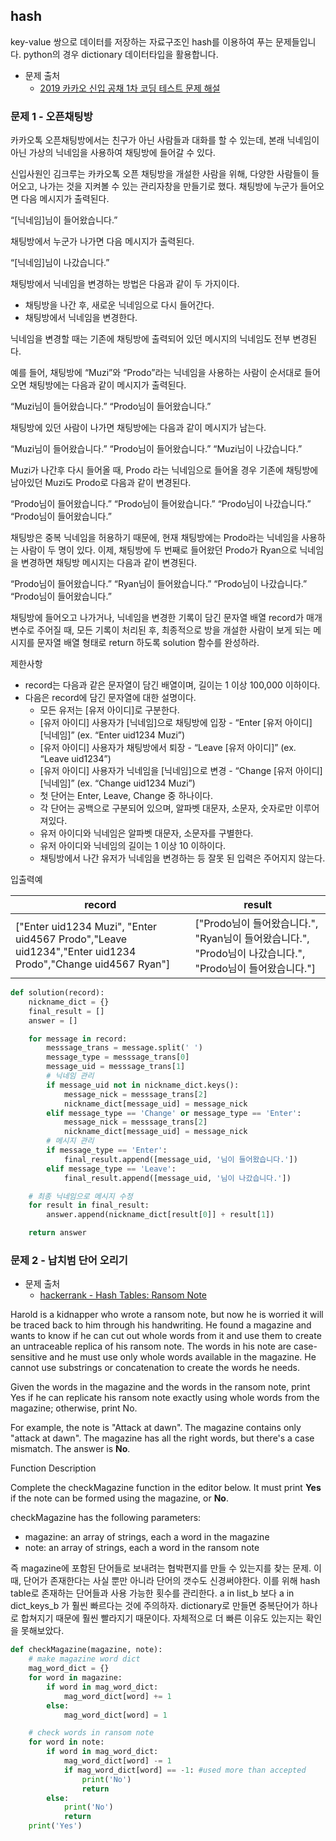## hash

key-value 쌍으로 데이터를 저장하는 자료구조인 hash를 이용하여 푸는 문제들입니다. python의 경우 dictionary 데이터타입을 활용합니다.

- 문제 출처
    - <a href="http://tech.kakao.com/2018/09/21/kakao-blind-recruitment-for2019-round-1/">2019 카카오 신입 공채 1차 코딩 테스트 문제 해설</a>

### 문제 1 - 오픈채팅방

카카오톡 오픈채팅방에서는 친구가 아닌 사람들과 대화를 할 수 있는데, 본래 닉네임이 아닌 가상의 닉네임을 사용하여 채팅방에 들어갈 수 있다.

신입사원인 김크루는 카카오톡 오픈 채팅방을 개설한 사람을 위해, 다양한 사람들이 들어오고, 나가는 것을 지켜볼 수 있는 관리자창을 만들기로 했다. 채팅방에 누군가 들어오면 다음 메시지가 출력된다.

“[닉네임]님이 들어왔습니다.”

채팅방에서 누군가 나가면 다음 메시지가 출력된다.

“[닉네임]님이 나갔습니다.”

채팅방에서 닉네임을 변경하는 방법은 다음과 같이 두 가지이다.

- 채팅방을 나간 후, 새로운 닉네임으로 다시 들어간다.
- 채팅방에서 닉네임을 변경한다.

닉네임을 변경할 때는 기존에 채팅방에 출력되어 있던 메시지의 닉네임도 전부 변경된다.

예를 들어, 채팅방에 “Muzi”와 “Prodo”라는 닉네임을 사용하는 사람이 순서대로 들어오면 채팅방에는 다음과 같이 메시지가 출력된다.

“Muzi님이 들어왔습니다.” “Prodo님이 들어왔습니다.”

채팅방에 있던 사람이 나가면 채팅방에는 다음과 같이 메시지가 남는다.

“Muzi님이 들어왔습니다.” “Prodo님이 들어왔습니다.” “Muzi님이 나갔습니다.”

Muzi가 나간후 다시 들어올 때, Prodo 라는 닉네임으로 들어올 경우 기존에 채팅방에 남아있던 Muzi도 Prodo로 다음과 같이 변경된다.

“Prodo님이 들어왔습니다.” “Prodo님이 들어왔습니다.” “Prodo님이 나갔습니다.” “Prodo님이 들어왔습니다.”

채팅방은 중복 닉네임을 허용하기 때문에, 현재 채팅방에는 Prodo라는 닉네임을 사용하는 사람이 두 명이 있다. 이제, 채팅방에 두 번째로 들어왔던 Prodo가 Ryan으로 닉네임을 변경하면 채팅방 메시지는 다음과 같이 변경된다.

“Prodo님이 들어왔습니다.” “Ryan님이 들어왔습니다.” “Prodo님이 나갔습니다.” “Prodo님이 들어왔습니다.”

채팅방에 들어오고 나가거나, 닉네임을 변경한 기록이 담긴 문자열 배열 record가 매개변수로 주어질 때, 모든 기록이 처리된 후, 최종적으로 방을 개설한 사람이 보게 되는 메시지를 문자열 배열 형태로 return 하도록 solution 함수를 완성하라.

제한사항
- record는 다음과 같은 문자열이 담긴 배열이며, 길이는 1 이상 100,000 이하이다.
- 다음은 record에 담긴 문자열에 대한 설명이다.
    - 모든 유저는 [유저 아이디]로 구분한다.
    - [유저 아이디] 사용자가 [닉네임]으로 채팅방에 입장 - “Enter [유저 아이디] [닉네임]” (ex. “Enter uid1234 Muzi”)
    - [유저 아이디] 사용자가 채팅방에서 퇴장 - “Leave [유저 아이디]” (ex. “Leave uid1234”)
    - [유저 아이디] 사용자가 닉네임을 [닉네임]으로 변경 - “Change [유저 아이디] [닉네임]” (ex. “Change uid1234 Muzi”)
    - 첫 단어는 Enter, Leave, Change 중 하나이다.
    - 각 단어는 공백으로 구분되어 있으며, 알파벳 대문자, 소문자, 숫자로만 이루어져있다.
    - 유저 아이디와 닉네임은 알파벳 대문자, 소문자를 구별한다.
    - 유저 아이디와 닉네임의 길이는 1 이상 10 이하이다.
    - 채팅방에서 나간 유저가 닉네임을 변경하는 등 잘못 된 입력은 주어지지 않는다.

입출력예

|record|	result|
|---|---|
|["Enter uid1234 Muzi", "Enter uid4567 Prodo","Leave uid1234","Enter uid1234 Prodo","Change uid4567 Ryan"]	|["Prodo님이 들어왔습니다.", "Ryan님이 들어왔습니다.", "Prodo님이 나갔습니다.", "Prodo님이 들어왔습니다."]|


~~~python
def solution(record):
    nickname_dict = {}
    final_result = []
    answer = []

    for message in record:
        messsage_trans = message.split(' ')
        message_type = messsage_trans[0]
        message_uid = messsage_trans[1]
        # 닉네임 관리
        if message_uid not in nickname_dict.keys():
            message_nick = messsage_trans[2]
            nickname_dict[message_uid] = message_nick
        elif message_type == 'Change' or message_type == 'Enter':
            message_nick = messsage_trans[2]
            nickname_dict[message_uid] = message_nick
        # 메시지 관리
        if message_type == 'Enter':
            final_result.append([message_uid, '님이 들어왔습니다.'])
        elif message_type == 'Leave':
            final_result.append([message_uid, '님이 나갔습니다.'])

    # 최종 닉네임으로 메시지 수정
    for result in final_result:
        answer.append(nickname_dict[result[0]] + result[1])

    return answer
~~~

### 문제 2 - 납치범 단어 오리기

- 문제 출처
    - <a href="https://www.hackerrank.com/challenges/ctci-ransom-note/problem?h_l=interview&isFullScreen=false&playlist_slugs%5B%5D%5B%5D%5B%5D%5B%5D%5B%5D=interview-preparation-kit&playlist_slugs%5B%5D%5B%5D%5B%5D%5B%5D%5B%5D=dictionaries-hashmaps">hackerrank - Hash Tables: Ransom Note</a>

Harold is a kidnapper who wrote a ransom note, but now he is worried it will be traced back to him through his handwriting. He found a magazine and wants to know if he can cut out whole words from it and use them to create an untraceable replica of his ransom note. The words in his note are case-sensitive and he must use only whole words available in the magazine. He cannot use substrings or concatenation to create the words he needs.

Given the words in the magazine and the words in the ransom note, print Yes if he can replicate his ransom note exactly using whole words from the magazine; otherwise, print No.

For example, the note is "Attack at dawn". The magazine contains only "attack at dawn". The magazine has all the right words, but there's a case mismatch. The answer is **No**.

Function Description

Complete the checkMagazine function in the editor below. It must print **Yes** if the note can be formed using the magazine, or **No**.

checkMagazine has the following parameters:

- magazine: an array of strings, each a word in the magazine
- note: an array of strings, each a word in the ransom note

즉 magazine에 포함된 단어들로 보내려는 협박편지를 만들 수 있는지를 찾는 문제. 이때, 단어가 존재한다는 사실 뿐만 아니라 단어의 갯수도 신경써야한다. 이를 위해 hash table로 존재하는 단어들과 사용 가능한 횟수를 관리한다. a in list_b 보다 a in dict_keys_b 가 훨씬 빠르다는 것에 주의하자. dictionary로 만들면 중복단어가 하나로 합쳐지기 때문에 훨씬 빨라지기 때문이다. 자체적으로 더 빠른 이유도 있는지는 확인을 못해보았다.

~~~python
def checkMagazine(magazine, note):
    # make magazine word dict
    mag_word_dict = {}
    for word in magazine:
        if word in mag_word_dict:
            mag_word_dict[word] += 1
        else:
            mag_word_dict[word] = 1

    # check words in ransom note
    for word in note:
        if word in mag_word_dict:
            mag_word_dict[word] -= 1
            if mag_word_dict[word] == -1: #used more than accepted
                print('No')
                return
        else:
            print('No')
            return
    print('Yes')
~~~
